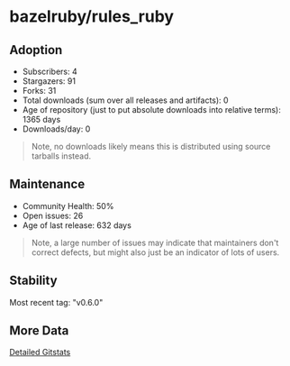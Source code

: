 # bazelruby/rules_ruby

## Adoption

- Subscribers: 4
- Stargazers: 91
- Forks: 31
- Total downloads (sum over all releases and artifacts): 0
- Age of repository (just to put absolute downloads into relative terms): 1365 days
- Downloads/day: 0

> Note, no downloads likely means this is distributed using source tarballs instead.

## Maintenance

- Community Health: 50%
- Open issues: 26
- Age of last release: 632 days

> Note, a large number of issues may indicate that maintainers don't correct defects, but might also
> just be an indicator of lots of users.

## Stability

Most recent tag: "v0.6.0"

## More Data

[Detailed Gitstats](/bazel-catalog/gitstats/bazelruby/rules_ruby)

